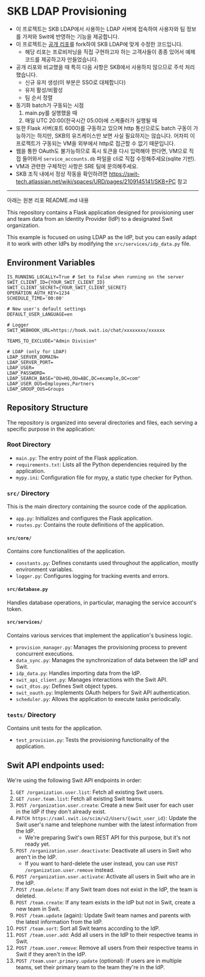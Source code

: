# SKB LDAP Provisioning

- 이 프로젝트는 SKB LDAP에서 사용하는 LDAP 서버에 접속하여 사용자와 팀 정보를 가져와 Swit에 반영하는 기능을 제공합니다.
- 이 프로젝트는 [공개 리포](https://github.com/swit-developers/provisioning-example)를 fork하여 SKB LDAP에 맞게 수정한 코드입니다.
  - 해당 리포는 프로비저닝을 직접 구현하고자 하는 고객사들이 종종 있어서 예제 코드를 제공하고자 만들었습니다.
- 공개 리포와 비교했을 때 특히 다음 사항은 SKB에서 사용하지 않으므로 주석 처리했습니다.
  - 신규 유저 생성(이 부분은 SSO로 대체합니다)
  - 유저 활성/비활성
  - 팀 순서 정렬
- 동기화 batch가 구동되는 시점
  1. main.py를 실행했을 때
  2. 매일 UTC 20:00(한국시간 05:00)에 스케줄러가 실행될 때
- 또한 Flask 서버(포트 6000)를 구동하고 있으며 http 통신으로도 batch 구동이 가능하기는 하지만, SKB의 유즈케이스만 보면 사실 필요하지는 않습니다. 어차피 이 프로젝트가 구동되는 VM을 외부에서 http로 접근할 수 없기 때문입니다.
- 웹을 통한 OAuth도 불가능하므로 혹시 토큰을 다시 입력해야 한다면, VM으로 직접 들어와서 `service_accounts.db` 파일을 cli로 직접 수정해주세요(sqlite 기반).
- VM과 관련한 구체적인 사항은 SRE 팀에 문의해주세요.
- SKB 조직 내에서 정상 작동을 확인하려면 https://swit-tech.atlassian.net/wiki/spaces/URD/pages/2109145141/SKB+PC 참고

-------------------------------------------
아래는 원본 리포 README.md 내용

This repository contains a Flask application designed for provisioning user and team data from an Identity Provider (IdP) to a designated Swit organization.

This example is focused on using LDAP as the IdP, but you can easily adapt it to work with other IdPs by modifying the `src/services/idp_data.py` file.

## Environment Variables
```
IS_RUNNING_LOCALLY=True # Set to False when running on the server
SWIT_CLIENT_ID={YOUR_SWIT_CLIENT_ID}
SWIT_CLIENT_SECRET={YOUR_SWIT_CLIENT_SECRET}
OPERATION_AUTH_KEY=1234
SCHEDULE_TIME='00:00'

# New user's default settings
DEFAULT_USER_LANGUAGE=en

# Logger
SWIT_WEBHOOK_URL=https://hook.swit.io/chat/xxxxxxxx/xxxxxx

TEAMS_TO_EXCLUDE="Admin Division"

# LDAP (only for LDAP)
LDAP_SERVER_DOMAIN=
LDAP_SERVER_PORT=
LDAP_USER=
LDAP_PASSWORD=
LDAP_SEARCH_BASE="OU=HQ,OU=ABC,DC=example,DC=com"
LDAP_USER_OUS=Employees,Partners
LDAP_GROUP_OUS=Groups
```

## Repository Structure

The repository is organized into several directories and files, each serving a specific purpose in the application:

### Root Directory

- `main.py`: The entry point of the Flask application.
- `requirements.txt`: Lists all the Python dependencies required by the application.
- `mypy.ini`: Configuration file for mypy, a static type checker for Python.

### `src/` Directory

This is the main directory containing the source code of the application.

- `app.py`: Initializes and configures the Flask application.
- `routes.py`: Contains the route definitions of the application.

#### `src/core/`

Contains core functionalities of the application.

- `constants.py`: Defines constants used throughout the application, mostly environment variables.
- `logger.py`: Configures logging for tracking events and errors.

#### `src/database.py`

Handles database operations, in particular, managing the service account's token.

#### `src/services/`

Contains various services that implement the application's business logic.

- `provision_manager.py`: Manages the provisioning process to prevent concurrent executions.
- `data_sync.py`: Manages the synchronization of data between the IdP and Swit.
- `idp_data.py`: Handles importing data from the IdP.
- `swit_api_client.py`: Manages interactions with the Swit API.
- `swit_dtos.py`: Defines Swit object types.
- `swit_oauth.py`: Implements OAuth helpers for Swit API authentication.
- `scheduler.py`: Allows the application to execute tasks periodically.

### `tests/` Directory

Contains unit tests for the application.

- `test_provision.py`: Tests the provisioning functionality of the application.


## Swit API endpoints used:

We're using the following Swit API endpoints in order:
1. `GET /organization.user.list`: Fetch all existing Swit users.
2. `GET /user.team.list`: Fetch all existing Swit teams.
3. `POST /organization.user.create`: Create a new Swit user for each user in the IdP if they don't already exist.
4. `PATCH https://saml.swit.io/scim/v2/Users/{swit_user_id}`: Update the Swit user's name and telephone number with the latest information from the IdP.
   * We're preparing Swit's own REST API for this purpose, but it's not ready yet.
5. `POST /organization.user.deactivate`: Deactivate all users in Swit who aren't in the IdP.
   * If you want to hard-delete the user instead, you can use `POST /organization.user.remove` instead.
6. `POST /organization.user.activate`: Activate all users in Swit who are in the IdP.
7. `POST /team.delete`: If any Swit team does not exist in the IdP, the team is deleted.
8. `POST /team.create`: If any team exists in the IdP but not in Swit, create a new team in Swit.
9. `POST /team.update` (again): Update Swit team names and parents with the latest information from the IdP.
10. `POST /team.sort`: Sort all Swit teams according to the IdP. 
11. `POST /team.user.add`: Add all users in the IdP to their respective teams in Swit.
12. `POST /team.user.remove`: Remove all users from their respective teams in Swit if they aren't in the IdP.
13. `POST /team.user.primary.update` (optional): If users are in multiple teams, set their primary team to the team they're in the IdP.
